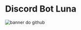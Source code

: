 # Discord Bot Luna 

![banner do github](https://user-images.githubusercontent.com/89609653/192162726-36e583be-27e9-4741-a878-9c0b27884b97.png)
